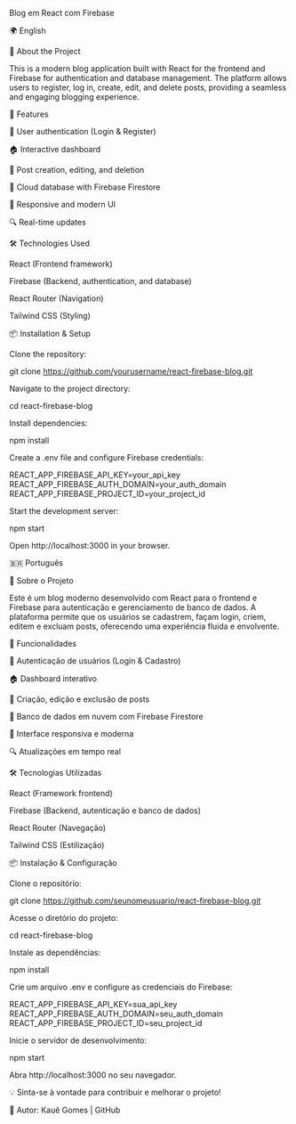 Blog em React com Firebase

🌍 English

📝 About the Project

This is a modern blog application built with React for the frontend and Firebase for authentication and database management. The platform allows users to register, log in, create, edit, and delete posts, providing a seamless and engaging blogging experience.

🚀 Features

🔐 User authentication (Login & Register)

🏠 Interactive dashboard

📝 Post creation, editing, and deletion

💾 Cloud database with Firebase Firestore

🎨 Responsive and modern UI

🔍 Real-time updates

🛠️ Technologies Used

React (Frontend framework)

Firebase (Backend, authentication, and database)

React Router (Navigation)

Tailwind CSS (Styling)

📦 Installation & Setup

Clone the repository:

git clone https://github.com/yourusername/react-firebase-blog.git

Navigate to the project directory:

cd react-firebase-blog

Install dependencies:

npm install

Create a .env file and configure Firebase credentials:

REACT_APP_FIREBASE_API_KEY=your_api_key
REACT_APP_FIREBASE_AUTH_DOMAIN=your_auth_domain
REACT_APP_FIREBASE_PROJECT_ID=your_project_id

Start the development server:

npm start

Open http://localhost:3000 in your browser.

🇧🇷 Português

📝 Sobre o Projeto

Este é um blog moderno desenvolvido com React para o frontend e Firebase para autenticação e gerenciamento de banco de dados. A plataforma permite que os usuários se cadastrem, façam login, criem, editem e excluam posts, oferecendo uma experiência fluida e envolvente.

🚀 Funcionalidades

🔐 Autenticação de usuários (Login & Cadastro)

🏠 Dashboard interativo

📝 Criação, edição e exclusão de posts

💾 Banco de dados em nuvem com Firebase Firestore

🎨 Interface responsiva e moderna

🔍 Atualizações em tempo real

🛠️ Tecnologias Utilizadas

React (Framework frontend)

Firebase (Backend, autenticação e banco de dados)

React Router (Navegação)

Tailwind CSS (Estilização)

📦 Instalação & Configuração

Clone o repositório:

git clone https://github.com/seunomeusuario/react-firebase-blog.git

Acesse o diretório do projeto:

cd react-firebase-blog

Instale as dependências:

npm install

Crie um arquivo .env e configure as credenciais do Firebase:

REACT_APP_FIREBASE_API_KEY=sua_api_key
REACT_APP_FIREBASE_AUTH_DOMAIN=seu_auth_domain
REACT_APP_FIREBASE_PROJECT_ID=seu_project_id

Inicie o servidor de desenvolvimento:

npm start

Abra http://localhost:3000 no seu navegador.

💡 Sinta-se à vontade para contribuir e melhorar o projeto!

📌 Autor: Kauê Gomes | GitHub